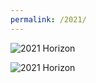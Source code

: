 ```yaml
---
permalink: /2021/
---
```


![2021 Horizon](https://cfars.github.io/images/horizon_2021.png "2020 Horizon")

![2021 Horizon](https://cfars.github.io/images/2021-horizon-image.jpg "2020 Horizon")
